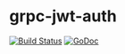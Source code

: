 # grpc-jwt-auth
[![Build Status](https://travis-ci.org/soheilhy/grpc-jwt-auth.svg?branch=master)](https://travis-ci.org/soheilhy/grpc-jwt-auth)
[![GoDoc](https://godoc.org/github.com/soheilhy/grpc-jwt-auth?status.svg)](https://godoc.org/github.com/soheilhy/grpc-jwt-auth)